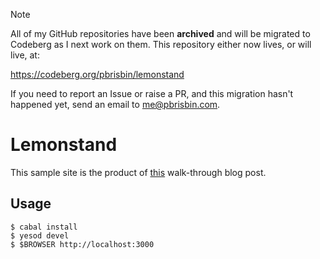 > [!NOTE]
> All of my GitHub repositories have been **archived** and will be migrated to
> Codeberg as I next work on them. This repository either now lives, or will
> live, at:
>
> https://codeberg.org/pbrisbin/lemonstand
>
> If you need to report an Issue or raise a PR, and this migration hasn't
> happened yet, send an email to me@pbrisbin.com.

# Lemonstand

This sample site is the product of [this][] walk-through blog post.

[this]: http://pbrisbin.com/posts/developing_web_applications_with_yesod

## Usage

~~~
$ cabal install
$ yesod devel
$ $BROWSER http://localhost:3000
~~~
